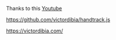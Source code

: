 Thanks to this [Youtube](https://youtu.be/H_uTJIsWoy0?si=Rm6ZzgNFMShkImFc)

https://github.com/victordibia/handtrack.js

https://victordibia.com/
